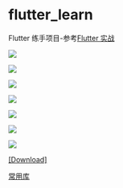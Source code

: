 # flutter_learn

Flutter 练手项目-参考[Flutter 实战](https://book.flutterchina.club/)


![](/screenshot/00.gif)

![](/screenshot/00.jpg)

![](/screenshot/01.jpg)

![](/screenshot/02.jpg)

![](/screenshot/03.jpg)

![](/screenshot/04.jpg)

![](https://www.pgyer.com/app/qrcode/e9Ba)

[[Download]](https://www.pgyer.com/e9Ba)

[常用库](/README_LIB.md)
